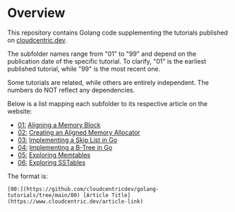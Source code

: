 # Overview
This repository contains Golang code supplementing the tutorials published on [cloudcentric.dev](https://www.cloudcentric.dev/).

The subfolder names range from "01" to "99" and depend on the publication date of the specific tutorial. To clarify, "01" is the earliest published tutorial, while "99" is the most recent one. 

Some tutorials are related, while others are entirely independent. The numbers do NOT reflect any dependencies. 

Below is a list mapping each subfolder to its respective article on the website:

* [01:](https://github.com/cloudcentricdev/golang-tutorials/tree/main/01) [Aligning a Memory Block](https://www.cloudcentric.dev/using-bitwise-operators-to-create-memory-aligned-data-structures-in-go/)
* [02:](https://github.com/cloudcentricdev/golang-tutorials/tree/main/02)  [Creating an Aligned Memory Allocator](https://www.cloudcentric.dev/using-bitwise-operators-to-create-memory-aligned-data-structures-in-go/)
* [03:](https://github.com/cloudcentricdev/golang-tutorials/tree/main/03) [Implementing a Skip List in Go](https://www.cloudcentric.dev/implementing-a-skip-list-in-go/)
* [04:](https://github.com/cloudcentricdev/golang-tutorials/tree/main/04) [Implementing a B-Tree in Go](https://www.cloudcentric.dev/implementing-a-b-tree-in-go/)
* [05:](https://github.com/cloudcentricdev/golang-tutorials/tree/main/05) [Exploring Memtables](https://www.cloudcentric.dev/exploring-memtables/)
* [06:](https://github.com/cloudcentricdev/golang-tutorials/tree/main/06) [Exploring SSTables](https://www.cloudcentric.dev/exploring-sstables/)

The format is:

`[00:](https://github.com/cloudcentricdev/golang-tutorials/tree/main/00) [Article Title](https://www.cloudcentric.dev/article-link)`